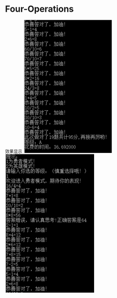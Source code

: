 # Four-Operations
效果显示
![效果显示](https://github.com/Bigchen8013/Four-Operations/blob/master/images/image1.png)
![效果显示](https://github.com/Bigchen8013/Four-Operations/blob/master/images/image2.png)
